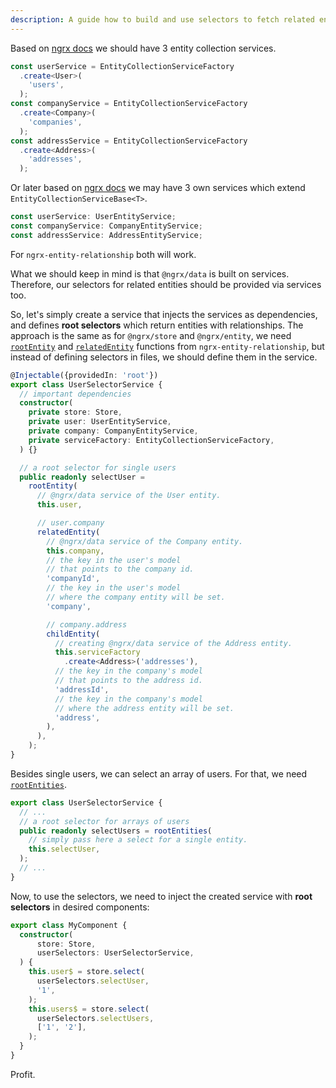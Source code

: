```yaml
---
description: A guide how to build and use selectors to fetch related entities in Angular applications with @ngrx/data
---
```


Based on [ngrx docs](https://ngrx.io/guide/data/entity-collection-service#examples-from-the-demo-app)
we should have 3 entity collection services.

```ts
const userService = EntityCollectionServiceFactory
  .create<User>(
    'users',
  );
const companyService = EntityCollectionServiceFactory
  .create<Company>(
    'companies',
  );
const addressService = EntityCollectionServiceFactory
  .create<Address>(
    'addresses',
  );
```

Or later based on [ngrx docs](https://ngrx.io/guide/data/entity-collection-service#create-the-entitycollectionservice-as-a-class)
we may have 3 own services which extend `EntityCollectionServiceBase<T>`.

```ts
const userService: UserEntityService;
const companyService: CompanyEntityService;
const addressService: AddressEntityService;
```

For `ngrx-entity-relationship` both will work.

What we should keep in mind is that `@ngrx/data` is built on services.
Therefore, our selectors for related entities should be provided via services too.

So, let's simply create a service that injects the services as dependencies, and defines **root selectors** which return entities with relationships.
The approach is the same as for `@ngrx/store` and `@ngrx/entity`,
we need [`rootEntity`](../api/core/rootentity-function.md) and [`relatedEntity`](../api/core/rootentityselector-function.md) functions from `ngrx-entity-relationship`,
but instead of defining selectors in files, we should define them in the service.

```ts
@Injectable({providedIn: 'root'})
export class UserSelectorService {
  // important dependencies
  constructor(
    private store: Store,
    private user: UserEntityService,
    private company: CompanyEntityService,
    private serviceFactory: EntityCollectionServiceFactory,
  ) {}

  // a root selector for single users
  public readonly selectUser =
    rootEntity(
      // @ngrx/data service of the User entity.
      this.user,

      // user.company
      relatedEntity(
        // @ngrx/data service of the Company entity.
        this.company,
        // the key in the user's model
        // that points to the company id.
        'companyId',
        // the key in the user's model
        // where the company entity will be set.
        'company',

        // company.address
        childEntity(
          // creating @ngrx/data service of the Address entity.
          this.serviceFactory
            .create<Address>('addresses'),
          // the key in the company's model
          // that points to the address id.
          'addressId',
          // the key in the company's model
          // where the address entity will be set.
          'address',
        ),
      ),
    );
}
```

Besides single users, we can select an array of users.
For that, we need [`rootEntities`](../api/core/rootentities-function.md).

```ts
export class UserSelectorService {
  // ...
  // a root selector for arrays of users
  public readonly selectUsers = rootEntities(
    // simply pass here a select for a single entity.
    this.selectUser,
  );
  // ...
}
```

Now, to use the selectors, we need to inject the created service with **root selectors** in desired components:

```ts
export class MyComponent {
  constructor(
      store: Store,
      userSelectors: UserSelectorService,
  ) {
    this.user$ = store.select(
      userSelectors.selectUser,
      '1',
    );
    this.users$ = store.select(
      userSelectors.selectUsers,
      ['1', '2'],
    );
  }
}
```

Profit.
